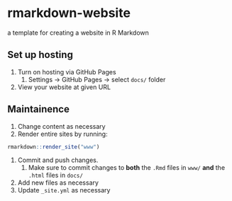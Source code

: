 
<!-- README.md is generated from README.Rmd. Please edit that file -->

# rmarkdown-website

<!-- badges: start -->

<!-- badges: end -->

a template for creating a website in R Markdown

## Set up hosting

1.  Turn on hosting via GitHub Pages
    1.  Settings -\> GitHub Pages -\> select `docs/` folder
2.  View your website at given URL

## Maintainence

1.  Change content as necessary
2.  Render entire sites by running:

<!-- end list -->

``` r
rmarkdown::render_site("www")
```

1.  Commit and push changes.
    1.  Make sure to commit changes to **both** the `.Rmd` files in
        `www/` **and** the `.html` files in `docs/`
2.  Add new files as necessary
3.  Update `_site.yml` as necessary
